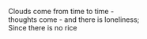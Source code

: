 Clouds come from time to time -    
thoughts come - and there is loneliness;    
Since there is no rice    

